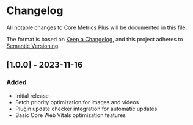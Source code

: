# Changelog
All notable changes to Core Metrics Plus will be documented in this file.

The format is based on [Keep a Changelog](https://keepachangelog.com/en/1.0.0/),
and this project adheres to [Semantic Versioning](https://semver.org/spec/v2.0.0.html).

## [1.0.0] - 2023-11-16
### Added
- Initial release
- Fetch priority optimization for images and videos
- Plugin update checker integration for automatic updates
- Basic Core Web Vitals optimization features
